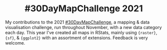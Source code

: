<h1 align="center">
  #30DayMapChallenge 2021
</h1>

My contributions to the 2021 [#30DayMapChallenge](https://github.com/tjukanovt/30DayMapChallenge), a mapping & data visualisation challenge, run throughout November, with a new data category each day. This year I've created all maps in RStats, mainly using `{raster}`, `{sf}`, & `{ggplot2}` with an assortment of extensions. Feedback is very welcome.
